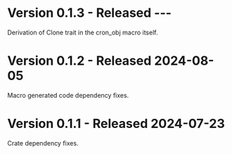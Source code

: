 # Version 0.1.3 - Released ---
Derivation of Clone trait in the cron_obj macro itself.

<!-- version separator -->

# Version 0.1.2 - Released 2024-08-05
Macro generated code dependency fixes.

<!-- version separator -->

# Version 0.1.1 - Released 2024-07-23
Crate dependency fixes.

